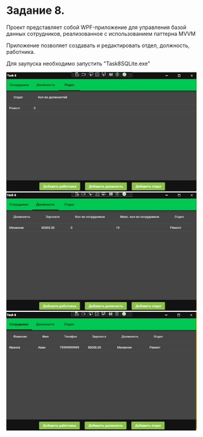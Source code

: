 <h1>Задание 8.</h1>
<p>Проект представляет собой WPF-приложение для управления базой данных сотрудников, реализованное с использованием паттерна MVVM</p>
<p>Приложение позволяет создавать и редактировать отдел, должность, работника.</p>
<p>Для заупуска необходимо запустить "Task8SQLite.exe"</p>
<img src="screenshots/1.jpg">
<img src="screenshots/2.jpg">
<img src="screenshots/3.jpg">
